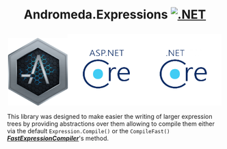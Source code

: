 # <p align="center"> Andromeda.Expressions [![.NET](https://github.com/thenameless314159/Andromeda.Expressions/actions/workflows/ci.yml/badge.svg)](https://github.com/thenameless314159/Andromeda.Expressions/actions/workflows/ci.yml) </p>

<div style="text-align:center"><p align="center"><img src="https://raw.githubusercontent.com/thenameless314159/Andromeda.ServiceRegistration/master/andromeda_icon2.png?token=AFMTCCLAUUAALOP5UR4TWWC6JQ6Y6" width="140" height="158"><img src="https://raw.githubusercontent.com/thenameless314159/Andromeda.ServiceRegistration/master/ASP.NET-Core-Logo_2colors_Square_RGB.png?token=AFMTCCNPNVM6MBG7AF6E75K6JQTHI" width="180" height="168"><img src="https://raw.githubusercontent.com/thenameless314159/Andromeda.ServiceRegistration/master/NET-Core-Logo_2colors_Square_RGB.png?token=AFMTCCNORD45RRHKSS456HK6JQTJU" width="180" height="168"></p></div>

This library was designed to make easier the writing of larger expression trees by providing abstractions over them allowing to compile them either via the default ```Expression.Compile()``` or the ```CompileFast()```  [***FastExpressionCompiler***](https://github.com/dadhi/FastExpressionCompiler)'s method.